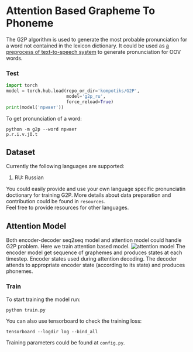 # Attention Based Grapheme To Phoneme
The G2P algorithm is used to generate the most probable pronunciation for a word not contained in the lexicon dictionary.
It could be used as [a preprocess of text-to-speech system](https://github.com/tihu-nlp/tihu/wiki/G2P) to generate pronunciation for OOV words.


### Test
```python
import torch
model = torch.hub.load(repo_or_dir='kompotiks/G2P', 
                       model='g2p_ru', 
                       force_reload=True)
print(model('привет'))
```
To get pronunciation of a word:
```
python -m g2p --word привет
p.r.i.v.jO.t
```


## Dataset
Currently the following languages are supported:
1. RU: Russian

You could easily provide and use your own language specific pronunciatin doctionary for training G2P.
More details about data preparation and contribution could be found in ```resources```.<br/>
Feel free to provide resources for other languages.



## Attention Model
Both encoder-decoder seq2seq model and attention model could handle G2P problem.
Here we train attention based model.
![attention model](attention/attention-bidi.jpg)
The encoder model get sequence of graphemes and produces states at each timestep.
Encoder states used during attention decoding.
The decoder attends to appropriate encoder state (according to its state) and produces phonemes.


### Train
To start training the model run:
```
python train.py
```
You can also use tensorboard to check the training loss:
```
tensorboard --logdir log --bind_all
```
Training parameters could be found at ```config.py```.

